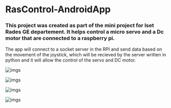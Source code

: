 # RasControl-AndroidApp
### This project was created as part of the mini project for Iset Rades GE departement. It helps control a micro servo and a Dc motor that are connected to a raspberry pi.

The app will connect to a socket server in the RPI and send data based on the movement of the joystick, which will be recieved by the server written in python and it will allow the control of the servo and DC motor. 

![imgs](https://github.com/medyas/RasControl-App/blob/master/android%20app.PNG?raw=true)

![imgs](https://github.com/medyas/RasControl-App/blob/master/app%20menu.PNG?raw=true)

![imgs](https://github.com/medyas/RasControl-App/blob/master/app%20setting.PNG?raw=true)

![imgs](https://github.com/medyas/RasControl-App/blob/master/app%20about.PNG?raw=true)
